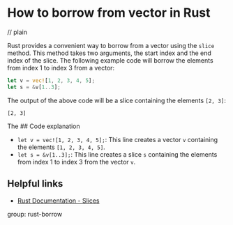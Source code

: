 # How to borrow from vector in Rust
// plain

Rust provides a convenient way to borrow from a vector using the `slice` method. This method takes two arguments, the start index and the end index of the slice. The following example code will borrow the elements from index 1 to index 3 from a vector:

```rust
let v = vec![1, 2, 3, 4, 5];
let s = &v[1..3];
```

The output of the above code will be a slice containing the elements `[2, 3]`:

```
[2, 3]
```

The ## Code explanation


- `let v = vec![1, 2, 3, 4, 5];`: This line creates a vector `v` containing the elements `[1, 2, 3, 4, 5]`.
- `let s = &v[1..3];`: This line creates a slice `s` containing the elements from index 1 to index 3 from the vector `v`.

## Helpful links

- [Rust Documentation - Slices](https://doc.rust-lang.org/stable/book/ch04-03-slices.html)

group: rust-borrow